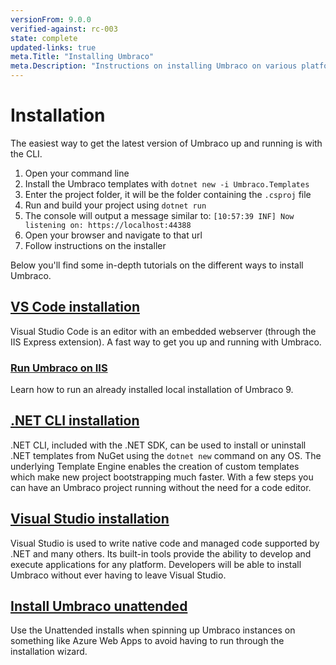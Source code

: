```yaml
---
versionFrom: 9.0.0
verified-against: rc-003
state: complete
updated-links: true
meta.Title: "Installing Umbraco"
meta.Description: "Instructions on installing Umbraco on various platforms using various tools."
---
```


# Installation

The easiest way to get the latest version of Umbraco up and running is with the CLI.

1. Open your command line
2. Install the Umbraco templates with `dotnet new -i Umbraco.Templates`
3. Enter the project folder, it will be the folder containing the `.csproj` file
4. Run and build your project using `dotnet run`
5. The console will output a message similar to: `[10:57:39 INF] Now listening on: https://localhost:44388`
6. Open your browser and navigate to that url
7. Follow instructions on the installer

Below you'll find some in-depth tutorials on the different ways to install Umbraco.

## [VS Code installation](install-umbraco-with-vs-code-v9.md)

Visual Studio Code is an editor with an embedded webserver (through the IIS Express extension). A fast way to get you up and running with Umbraco.

### [Run Umbraco on IIS](iis-v9.md)

Learn how to run an already installed local installation of Umbraco 9.

## [.NET CLI installation](install-umbraco-with-templates.md)

.NET CLI, included with the .NET SDK, can be used to install or uninstall .NET templates from NuGet using the `dotnet new` command on any OS. The underlying Template Engine enables the creation of custom templates which make new project bootstrapping much faster. With a few steps you can have an Umbraco project running without the need for a code editor.

## [Visual Studio installation](visual-studio.md)

Visual Studio is used to write native code and managed code supported by .NET and many others.
Its built-in tools provide the ability to develop and execute applications for any platform. Developers will be able to install Umbraco without ever having to leave Visual Studio.

## [Install Umbraco unattended](Unattended-Install-v9.md)

Use the Unattended installs when spinning up Umbraco instances on something like Azure Web Apps to avoid having to run through the installation wizard.
